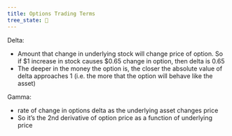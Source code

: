 ```yaml
---
title: Options Trading Terms
tree_state: 🌱
---
```


Delta:
-   Amount that change in underlying stock will change price of option. So if $1 increase in stock causes $0.65 change in option, then delta is 0.65
-   The deeper in the money the option is, the closer the absolute value of delta approaches 1 (i.e. the more that the option will behave like the asset)

  

Gamma:
-   rate of change in options delta as the underlying asset changes price
-   So it’s the 2nd derivative of option price as a function of underlying price